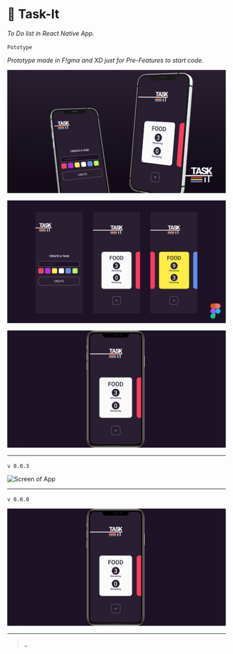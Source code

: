 # 🧪 Task-It

*To Do list in React Native App.*

`Pototype`

*Prototype made in F!gma and XD just for Pre-Features to start code.*

![App Preview](/src/assets/img/Task-It-cover.png)

![App Preview](/src/assets/img/TASK-IT.png)

![App Preview](/src/assets/img/Task-It-v0.png)

---

`v 0.0.3`

![Screen of App](/src/assets/img/Screen-v3.png)

---

`v 0.0.0`

![Screen of App](/src/assets/img/Task-It-v0.png)


---

  >_
